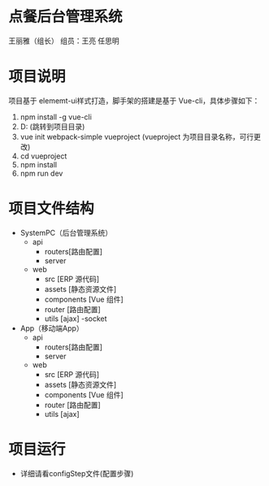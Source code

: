 # 点餐后台管理系统

王丽雅（组长） 组员：王亮  任思明 

# 项目说明
项目基于 elememt-ui样式打造，脚手架的搭建是基于 Vue-cli，具体步骤如下：
1. npm install -g vue-cli
2. D: (跳转到项目目录)
3. vue init webpack-simple vueproject (vueproject 为项目目录名称，可行更改)
4. cd vueproject
5. npm install
6. npm run dev

# 项目文件结构
- SystemPC（后台管理系统）
  - api
    - routers[路由配置]
    - server
  - web
    - src [ERP 源代码]
    - assets [静态资源文件]
    - components [Vue 组件]
    - router [路由配置]
    - utils [ajax]
  -socket
- App（移动端App）
  - api
    - routers[路由配置]
    - server
  - web
    - src [ERP 源代码]
    - assets [静态资源文件]
    - components [Vue 组件]
    - router [路由配置]
    - utils [ajax]

# 项目运行
- 详细请看configStep文件(配置步骤)

